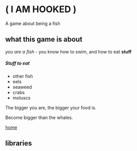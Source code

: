 # ( I AM HOOKED )
A game about being a fish

## what this game is about

*you are a fish* - you know how to swim, and how to eat **stuff**

##### Stuff to eat 

- other fish
- eels
- seaweed
- crabs
- moluscs

The bigger you are, the bigger your food is. 

Become bigger than the whales. 

[home](https://github.com/akinevz0/fishies/blob/main/%D0%9A%D0%98%D0%A0%D0%98%D0%9B%D0%9E%D0%9A%D0%9E%D0%A22.png?raw=true) 

## libraries

